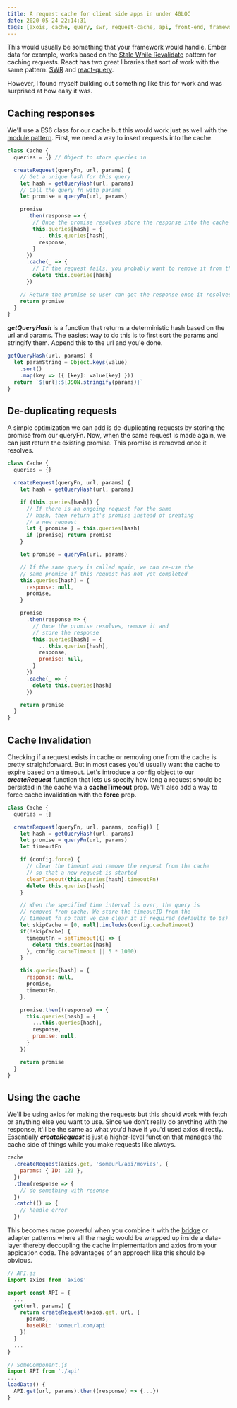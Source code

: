 ```yaml
---
title: A request cache for client side apps in under 40LOC
date: 2020-05-24 22:14:31
tags: [axois, cache, query, swr, request-cache, api, front-end, frameworks]
---
```


This would usually be something that your framework would handle. Ember data for example, works based on the [Stale While Revalidate](https://web.dev/stale-while-revalidate/) pattern for caching requests. React has two great libraries that sort of work with the same pattern: [SWR](https://swr.now.sh) and [react-query](https://github.com/tannerlinsley/react-query#installation).

However, I found myself building out something like this for work and was surprised at how easy it was.

## Caching responses

We'll use a ES6 class for our cache but this would work just as well with the [module pattern](https://addyosmani.com/resources/essentialjsdesignpatterns/book/#modulepatternjavascript). First, we need a way to insert requests into the cache.

```javascript
class Cache {
  queries = {} // Object to store queries in

  createRequest(queryFn, url, params) {
    // Get a unique hash for this query
    let hash = getQueryHash(url, params)
    // Call the query fn with params
    let promise = queryFn(url, params)

    promise
      .then(response => {
        // Once the promise resolves store the response into the cache
        this.queries[hash] = {
          ...this.queries[hash],
          response,
        }
      })
      .cache(_ => {
        // If the request fails, you probably want to remove it from the cache
        delete this.queries[hash]
      })

    // Return the promise so user can get the response once it resolves
    return promise
  }
}
```

**_getQueryHash_** is a function that returns a deterministic hash based on the url and params. The easiest way to do this is to first sort the params and stringify them. Append this to the url and you'e done.

```javascript
getQueryHash(url, params) {
  let paramString = Object.keys(value)
    .sort()
    .map(key => ({ [key]: value[key] }))
  return `${url}:${JSON.stringify(params)}`
}
```

## De-duplicating requests

A simple optimization we can add is de-duplicating requests by storing the promise from our queryFn. Now, when the same request is made again, we can just return the existing promise. This promise is removed once it resolves.

```javascript
class Cache {
  queries = {}

  createRequest(queryFn, url, params) {
    let hash = getQueryHash(url, params)

    if (this.queries[hash]) {
      // If there is an ongoing request for the same
      // hash, then return it's promise instead of creating
      // a new request
      let { promise } = this.queries[hash]
      if (promise) return promise
    }

    let promise = queryFn(url, params)

    // If the same query is called again, we can re-use the
    // same promise if this request has not yet completed
    this.queries[hash] = {
      response: null,
      promise,
    }

    promise
      .then(response => {
        // Once the promise resolves, remove it and
        // store the response
        this.queries[hash] = {
          ...this.queries[hash],
          response,
          promise: null,
        }
      })
      .cache(_ => {
        delete this.queries[hash]
      })

    return promise
  }
}
```

## Cache Invalidation

Checking if a request exists in cache or removing one from the cache is pretty straightforward. But in most cases you'd usually want the cache to expire based on a timeout. Let's introduce a config object to our **_createRequest_** function that lets us specify how long a request should be persisted in the cache via a **cacheTimeout** prop. We'll also add a way to force cache invalidation with the **force** prop.

```javascript
class Cache {
  queries = {}

  createRequest(queryFn, url, params, config}) {
    let hash = getQueryHash(url, params)
    let promise = queryFn(url, params)
    let timeoutFn

    if (config.force) {
      // clear the timeout and remove the request from the cache
      // so that a new request is started
      clearTimeout(this.queries[hash].timeoutFn)
      delete this.queries[hash]
    }

    // When the specified time interval is over, the query is
    // removed from cache. We store the timeoutID from the
    // timeout fn so that we can clear it if required (defaults to 5s)
    let skipCache = [0, null].includes(config.cacheTimeout)
    if(!skipCache) {
      timeoutFn = setTimeout(() => {
        delete this.queries[hash]
      }, config.cacheTimeout || 5 * 1000)
    }

    this.queries[hash] = {
      response: null,
      promise,
      timeoutFn,
    }.

    promise.then((response) => {
      this.queries[hash] = {
        ...this.queries[hash],
        response,
        promise: null,
      }
    })

    return promise
  }
}
```

## Using the cache

We'll be using axios for making the requests but this should work with fetch or anything else you want to use. Since we don't really do anything with the response, it'll be the same as what you'd have if you'd used axios directly. Essentially **_createRequest_** is just a higher-level function that manages the cache side of things while you make requests like always.

```javascript
cache
  .createRequest(axios.get, 'someurl/api/movies', {
    params: { ID: 123 },
  })
  .then(response => {
    // do something with resonse
  })
  .catch(() => {
    // handle error
  })
```

This becomes more powerful when you combine it with the [bridge](https://en.wikipedia.org/wiki/Bridge_pattern) or adapter patterns where all the magic would be wrapped up inside a data-layer thereby decoupling the cache implementation and axios from your appication code. The advantages of an approach like this should be obvious.

```javascript
// API.js
import axios from 'axios'

export const API = {
  ...
  get(url, params) {
    return createRequest(axios.get, url, {
      params,
      baseURL: 'someurl.com/api'
    })
  }
  ...
}

// SomeComponent.js
import API from './api'
...
loadData() {
  API.get(url, params).then((response) => {...})
}
```
